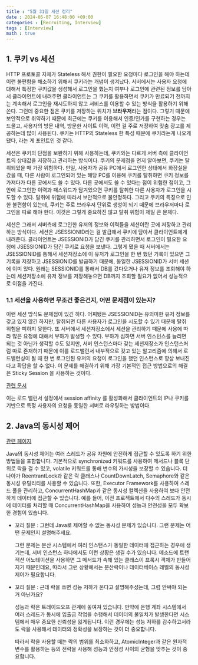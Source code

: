 ```yaml
---
title : "5월 31일 세션 정리"
date : 2024-05-07 16:48:00 +09:00
categories : [Recruiting, Interview]
tags : [Interview]
math : true
---
```


## 1. 쿠키 vs 세션

HTTP 프로토콜 자체가 Stateless 해서 권한이 필요한 요청마다 로그인을 해야 하는데 이런 불편함을 해소하기 위해서 쿠키라는 개념이 생겨났다. 서버에서는 사용자 요청에 대해서 특정한 쿠키값을 생성해서 로그인을 했는지 여부나 로그인에 관련된 정보를 담아서 클라이언트에 내려주면 클라이언트는 그 쿠키를 활용하면서 쿠키가 만료되기 전까지는 계속해서 로그인을 재시도하지 않고 서비스를 이용할 수 있는  방식을 활용하기 위해 쓴다. 그런데 중요한 점은 쿠키를 저장하는 위치가 **브라우저**라는 점이다. 그렇기 때문에 보안적으로 취약하기 때문에 최근에는 쿠키를 이용해서 인증/인가를 구현하는 경우는 드물고, 사용자의 방문 내역, 방문한 사이트 이력, 이런 걸 주로 저장하여 맞춤 광고를 제공하는데 많이 사용된다. 쿠키는 HTTP의 Stateless 한 특성 때문에 쿠키라는게 나오게 됐다, 라는 게 포인트인 것 같다.

세션은 쿠키의 단점을 보완하기 위해 사용하는데, 쿠키와는 다르게 서버 측에 클라이언트의 상태값을 저장하고 관리하는 방식이다. 쿠키의 문제점을 먼저 알아보면, 쿠키는 탈취되었을 때 가장 위험하다. 만일, 사용자가 공유 PC에서 로그인한 상태에서 화장실을 갔을 때, 다른 사람이 로그인되어 있는 해당 PC를 이용해 쿠키를 탈취하면 쿠키 정보를 가져다가 다른 곳에서도 쓸 수 있다. 다른 곳에서도 쓸 수 있다는 점이 위험한 점이고, 그 안에 로그인한 이력과 패스워드가 담겨있으면 쿠키를 탈취한 다른 사용자가 로그인을 시도할 수 있다. 탈취에 위험에 따라서 보안적으로 불안정하다. 그리고 쿠키의 특징으로 인한 불편함이 있는데, 쿠키는 주로 브라우저 단위로 생성이 되기 때문에 브라우저마다 로그인을 따로 해야 한다. 이것은 그렇게 중요하진 않고 탈취 위험이 제일 큰 문제다. 

세션은 그래서 서버측에 로그인한 유저의 정보와 이력들을 세션이란 곳에 저장하고 관리하는 방식이다. 세션은 JSESSIONID라는 걸 발급해서 쿠키에 담아서 클라이언트에게 내려준다. 클라이언트는 JSESSIONID가 담긴 쿠키를 관리하면서 로그인이 필요한 요청에 JSESSIONID가 담긴 쿠키로 요청을 보낸다. 그렇게 됐을 때 서버에서는 JSESSIONID를 통해서 세션저장소에 이 유저가 로그인을 한 번 했던 기록이 있으면 그 기록을 저장하고 JSESSIONID를 발급하기 때문에, 동일한 JSESSIONID가 서버 세션에 이미 있다. 원래는 SESSIONID를 통해서 DB를 갔다오거나 유저 정보를 조회해야 하는데 세션저장소에 유저 정보를 저장해놓으면 DB까지 조회할 필요가 없어서 성능적으로 이점을 가진다. 

### 1.1 세션을 사용하면 무조건 좋은건지, 어떤 문제점이 있는지?

이런 세션 방식도 문제점이 있긴 하다. 어찌됐든 JSESSIONID는 유의미한 유저 정보를 갖고 있지 않긴 하지만, 탈취되면 다른 사용자가 로그인을 시도할 수 있기 때문에 탈취 위험을 피하지 못한다. 또 서버에서 세션저장소에서 세션을 관리하기 때문에 사용에 따라 많은 요청에 대해서 부하가 발생할 수 있다. 부하가 심하면 서버 인스턴스를 늘리면 되는 것 아닌가 생각할 수도 있지만, 서버 인스턴스마다 갖는 세션저장소가 인스턴스처럼 따로 존재하기 때문에 이를 로드밸런서 내부적으로 갖고 있는 알고리즘에 의해서 로드밸런싱이 될 때 한 번 로그인된 유저의 요청이 로그인을 했던 인스턴스로 항상 보내진다고 확답을 할 수 없다. 이 문제를 해결하기 위해 가장 기본적인 접근 방법으로의 해결은 Sticky Session 을 사용하는 것이다. 

[관련 문서](https://chatgpt.com/c/69b3f97b-2059-4a97-914e-fa2e7f3c4fae)

이는 로드 밸런서 설정에서 session affinity 를 활성화해서 클라이언트의 IP나 쿠키를 기반으로 특정 사용자의 요청을 동일한 서버로 라우팅하는 방법이다. 

## 2. Java의 동시성 제어

[관련 페이지](https://chatgpt.com/c/dda8cb29-1d91-4255-9354-db48dfebcc7a)

Java의 동시성 제어는 여러 스레드가 공유 자원에 안전하게 접근할 수 있도록 하기 위한 방법들을 포함합니다. 기본적으로 synchronized 키워드를 사용하여 메서드나 블록 단위로 락을 걸 수 있고, volatile 키워드를 통해 변수의 가시성을 보장할 수 있습니다. 더 나아가 ReentrantLock과 같은 락 클래스나 CountDownLatch, Semaphore와 같은 동시성 유틸리티를 사용할 수 있습니다. 또한, Executor Framework를 사용하여 스레드 풀을 관리하고, ConcurrentHashMap과 같은 동시성 컬렉션을 사용하여 보다 안전하게 데이터에 접근할 수 있습니다. 예를 들어, 이전 프로젝트에서 다수의 스레드가 동시에 데이터를 처리할 때 ConcurrentHashMap을 사용하여 성능과 안전성을 모두 확보한 경험이 있습니다.

- 꼬리 질문 : 그런데 Java로 제어할 수 없는 동시성 문제가 있습니다. 그런 문제는 어떤 문제인지 설명해주세요.

  그런 문제는 분산 시스템에서 여러 인스턴스가 동일한 데이터에 접근하는 경우에 생기는데, 서버 인스턴스 하나에서도 이런 상황은 생길 수가 있습니다. 메소드에 트랜잭션 어노테이션을 사용하면 그 메서드가 속해 있는 클래스이 프록시 객체가 만들어지기 때문인데요, 따라서 그런 상황에서는 분산락이나 데이터베이스 레벨의 동시성 제어가 필요합니다. 

- 꼬리 질문 : 근데 락을 쓰면 성능 저하가 온다고 설명해주셨는데, 그럼 안써야 되는 거 아닌가요?

  성능과 락은 트레이드오프 관계에 놓여져 있습니다. 만약에 은행 계좌 시스템에서 여러 스레드가 동시에 입출금 작업을 수행해서 데이터의 불일치가 발생한다면 시스템에서 매우 중요한 신뢰성을 잃게됩니다. 이런 경우에는 성능 저하를 감수하고서라도 락을 사용해서 데이터의 정확성을 보장하는 것이 더 중요합니다. 

  따라서 락을 사용할 때는 락의 범위를 최소화하고, AtomicInteger과 같은 원자적 변수를 활용하는 등의 전략을 사용해 성능과 안정성 사이의 균형을 맞추는 것이 중요합니다.